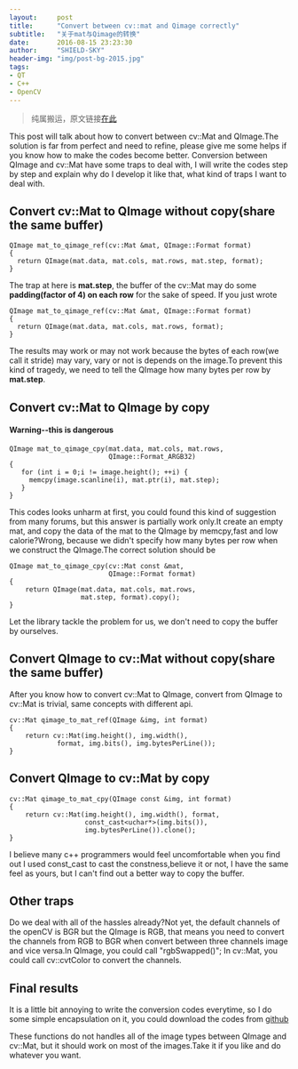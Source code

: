 ```yaml
---
layout:     post
title:      "Convert between cv::mat and Qimage correctly"
subtitle:   "关于mat与Qimage的转换"
date:       2016-08-15 23:23:30
author:     "SHIELD-SKY"
header-img: "img/post-bg-2015.jpg"
tags:
- QT
- C++
- OpenCV
---
```

>纯属搬运，原文链接[在此](http://qtandopencv.blogspot.jp/2013/08/how-to-convert-between-cvmat-and-qimage.html)

  This post will talk about how to convert between cv::Mat and QImage.The solution is far from perfect and need to refine, please give me some helps if you know how to make the codes become better. Conversion between QImage and cv::Mat have some traps to deal with, I will write the codes step by step and explain why do I develop it like that, what kind of traps I want to deal with. 
  
## Convert cv::Mat to QImage without copy(share the same buffer)

  
```
QImage mat_to_qimage_ref(cv::Mat &mat, QImage::Format format)
{
  return QImage(mat.data, mat.cols, mat.rows, mat.step, format);
}
```

The trap at here is **mat.step**, the buffer of the cv::Mat may do some **padding(factor of 4) on each row** for the sake of speed. If you just wrote

```
QImage mat_to_qimage_ref(cv::Mat &mat, QImage::Format format)
{
  return QImage(mat.data, mat.cols, mat.rows, format);
}
```

The results may work or may not work because the bytes of each row(we call it stride) may vary, vary or not is depends on the image.To prevent this kind of tragedy, we need to tell the QImage how many bytes per row by **mat.step**.

## Convert cv::Mat to QImage by copy
#### Warning--this is dangerous

```
QImage mat_to_qimage_cpy(mat.data, mat.cols, mat.rows, 
                         QImage::Format_ARGB32)
{
   for (int i = 0;i != image.height(); ++i) {
     memcpy(image.scanline(i), mat.ptr(i), mat.step);
   }
}
```

This codes looks unharm at first, you could found this kind of suggestion from many forums, but this answer is partially work only.It create an empty mat, and copy the data of the mat to the QImage by memcpy,fast and low calorie?Wrong, because we didn't specify how many bytes per row when we construct the QImage.The correct solution should be

```
QImage mat_to_qimage_cpy(cv::Mat const &mat, 
                         QImage::Format format)
{
    return QImage(mat.data, mat.cols, mat.rows, 
                  mat.step, format).copy();
}
```

Let the library tackle the problem for us, we don't need to copy the buffer by ourselves.


## Convert QImage to cv::Mat without copy(share the same buffer)

After you know how to convert cv::Mat to QImage, convert from QImage to cv::Mat is trivial, same concepts with different api. 

```
cv::Mat qimage_to_mat_ref(QImage &img, int format)
{
    return cv::Mat(img.height(), img.width(), 
            format, img.bits(), img.bytesPerLine());
}
```

## Convert QImage to cv::Mat by copy

```
cv::Mat qimage_to_mat_cpy(QImage const &img, int format)
{    
    return cv::Mat(img.height(), img.width(), format, 
                   const_cast<uchar*>(img.bits()), 
                   img.bytesPerLine()).clone();
}
```

I believe many c++ programmers would feel uncomfortable when you find out I used const_cast to cast the constness,believe it or not, I have the same feel as yours, but I can't find out a better way to copy the buffer.

## Other traps

Do we deal with all of the hassles already?Not yet, the default channels of the openCV is BGR but the QImage is RGB, that means you need to convert the channels from RGB to BGR when convert between three channels image and vice versa.In QImage, you could call "rgbSwapped()"; In cv::Mat, you could call cv::cvtColor to convert the channels.

## Final results

It is a little bit annoying to write the conversion codes everytime, so I do some simple encapsulation on it, you could download the codes from [github](https://github.com/stereomatchingkiss/ocv_libs/blob/master/qt/mat_and_qimage.cpp)


These functions do not handles all of the image types between QImage and cv::Mat, but it should work on most of the images.Take it if you like and do whatever you want.

